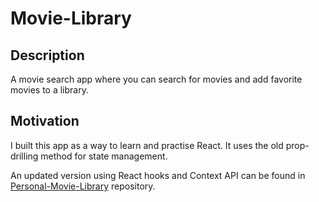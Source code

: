 # Movie-Library

## Description

A movie search app where you can search for movies and add favorite movies to a library.

## Motivation
I built this app as a way to learn and practise React.
It uses the old prop-drilling method for state management.  

An updated version using React hooks and Context API can be found in [Personal-Movie-Library](https://github.com/annlinros/Personal-Movie-Library) repository.
